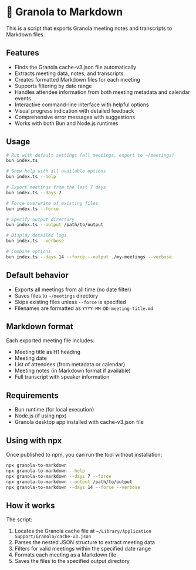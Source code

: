 # 🥣 Granola to Markdown

This is a script that exports Granola meeting notes and transcripts to Markdown files.

## Features

- Finds the Granola cache-v3.json file automatically
- Extracts meeting data, notes, and transcripts
- Creates formatted Markdown files for each meeting
- Supports filtering by date range
- Handles attendee information from both meeting metadata and calendar events
- Interactive command-line interface with helpful options
- Visual progress indication with detailed feedback
- Comprehensive error messages with suggestions
- Works with both Bun and Node.js runtimes

## Usage

```bash
# Run with default settings (all meetings, export to ~/meetings)
bun index.ts

# Show help with all available options
bun index.ts --help

# Export meetings from the last 7 days
bun index.ts --days 7

# Force overwrite of existing files
bun index.ts --force

# Specify output directory
bun index.ts --output /path/to/output

# Display detailed logs
bun index.ts --verbose

# Combine options
bun index.ts --days 14 --force --output ./my-meetings --verbose
```

## Default behavior

- Exports all meetings from all time (no date filter)
- Saves files to `~/meetings` directory
- Skips existing files unless `--force` is specified
- Filenames are formatted as `YYYY-MM-DD-meeting-title.md`

## Markdown format

Each exported meeting file includes:

- Meeting title as H1 heading
- Meeting date
- List of attendees (from metadata or calendar)
- Meeting notes (in Markdown format if available)
- Full transcript with speaker information

## Requirements

- Bun runtime (for local execution)
- Node.js (if using npx)
- Granola desktop app installed with cache-v3.json file

## Using with npx

Once published to npm, you can run the tool without installation:

```bash
npx granola-to-markdown
npx granola-to-markdown --help
npx granola-to-markdown --days 7 --force
npx granola-to-markdown --output /path/to/output
npx granola-to-markdown --days 14 --force --verbose
```

## How it works

The script:
1. Locates the Granola cache file at `~/Library/Application Support/Granola/cache-v3.json`
2. Parses the nested JSON structure to extract meeting data
3. Filters for valid meetings within the specified date range
4. Formats each meeting as a Markdown file
5. Saves the files to the specified output directory